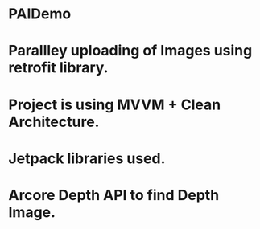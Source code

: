 # PAIDemo
# Parallley uploading of Images using retrofit library.
# Project is using MVVM + Clean Architecture.
# Jetpack libraries used.
# Arcore Depth API to find Depth Image.
